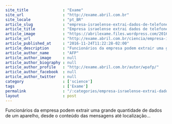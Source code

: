 ```yaml
---
site_title               : "Exame"
site_url                 : "http://exame.abril.com.br"
site_locale              : "pt_BR"
article_slug             : "empresa-israelense-extrai-dados-de-telefone-com-senha-em-segundos"
article_title            : "Empresa israelense extrai dados de telefone com senha em segundos"
article_image            : "https://abrilexame.files.wordpress.com/2016/09/size_960_16_9_smartphones47.jpg?quality=70&strip=all&w=960"
article_url              : "http://exame.abril.com.br/ciencia/empresa-israelense-extrai-dados-de-telefone-com-senha-em-segundos/"
article_published_at     : "2016-11-24T11:22:28-02:00"
article_description      : "Funcionários da empresa podem extrair uma grande quantidade de dados de um aparelho, desde o conteúdo das mensagens até localização..."
article_author_name      : "AFP"
article_author_image     : null
article_author_biography : null
article_author_profile   : "http://exame.abril.com.br/autor/wpafp/"
article_author_facebook  : null
article_author_twitter   : null
category                 : ['science']
tags                     : ['Exame']
permalink                : "/:categories/empresa-israelense-extrai-dados-de-telefone-com-senha-em-segundos/"
layout                   : post
---
```


Funcionários da empresa podem extrair uma grande quantidade de dados de um aparelho, desde o conteúdo das mensagens até localização...
